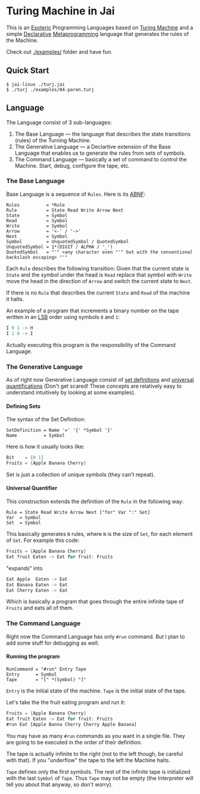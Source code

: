 # Turing Machine in Jai

This is an [Esoteric](https://en.wikipedia.org/wiki/Esoteric_programming_language) Programming Languages based on [Turing Machine](https://en.wikipedia.org/wiki/Turing_machine) and a simple [Declarative](https://en.wikipedia.org/wiki/Declarative_programming) [Metaprogramming](https://en.wikipedia.org/wiki/Metaprogramming) language that generates the rules of the Machine.

Check out [./examples/](./examples/) folder and have fun.

## Quick Start

```console
$ jai-linux ./turj.jai
$ ./turj ./examples/04-paren.turj
```

## Language

The Language consist of 3 sub-languages:
1. The Base Language — the language that describes the state transitions (rules) of the Turning Machine.
2. The Generative Language — a Declartive extension of the Base Language that enables us to generate the rules from sets of symbols.
3. The Command Language — basically a set of command to control the Machine. Start, debug, configure the tape, etc.

### The Base Language

Base Language is a sequence of `Rules`. Here is its [ABNF](https://en.wikipedia.org/wiki/Augmented_Backus%E2%80%93Naur_form):

```abnf
Rules          = *Rule
Rule           = State Read Write Arrow Next
State          = Symbol
Read           = Symbol
Write          = Symbol
Arrow          = '<-' / '->'
Next           = Symbol
Symbol         = UnquotedSymbol / QuotedSymbol
UnquotedSymbol = 1*(DIGIT / ALPHA / '_')
QuotedSymbol   = "'" <any character even "'" but with the conventional backslash escaping> "'"
```

Each `Rule` describes the following transition: Given that the current state is `State` and the symbol under the head is `Read` replace that symbol with `Write` move the head in the direction of `Arrow` and switch the current state to `Next`.

If there is no `Rule` that describes the current `State` and `Read` of the machine it halts.

An example of a program that increments a binary number on the tape written in an [LSB](https://en.wikipedia.org/wiki/Bit_numbering) order using symbols `0` and `1`:

```rust
I 0 1 -> H
I 1 0 -> I
```

Actually executing this program is the responsibility of the Command Language.

### The Generative Language

As of right now Generative Language consist of [set definitions](https://en.wikipedia.org/wiki/Set_theory) and [universal quantifications](https://en.wikipedia.org/wiki/Universal_quantification) (Don't get scared! These concepts are relatively easy to understand intuitively by looking at some examples).

#### Defining Sets

The syntax of the Set Definition:

```abnf
SetDefinition = Name '=' '{' *Symbol '}'
Name          = Symbol
```

Here is how it usually looks like:

```rust
Bit    = {0 1}
Fruits = {Apple Banana Cherry}
```

Set is just a collection of unique symbols (they can't repeat).

#### Universal Quantifier

This construction extends the definition of the `Rule` in the following way:

```abnf
Rule = State Read Write Arrow Next ["for" Var ":" Set]
Var  = Symbol
Set  = Symbol
```

This basically generates `N` rules, where `N` is the size of `Set`, for each element of `Set`. For example this code:

```rust
Fruits = {Apple Banana Cherry}
Eat fruit Eaten -> Eat for fruit: Fruits
```

"expands" into

```rust
Eat Apple  Eaten -> Eat
Eat Banana Eaten -> Eat
Eat Cherry Eaten -> Eat
```

Which is basically a program that goes through the entire infinite tape of `Fruits` and eats all of them.

### The Command Language

Right now the Command Language has only `#run` command. But I plan to add some stuff for debugging as well.

#### Running the program

```abnf
RunCommand = "#run" Entry Tape
Entry      = Symbol
Tape       = "[" *(Symbol) "]"
```

`Entry` is the initial state of the machine. `Tape` is the initial state of the tape.

Let's take the the fruit eating program and run it:

```rust
Fruits = {Apple Banana Cherry}
Eat fruit Eaten -> Eat for fruit: Fruits
#run Eat [Apple Banna Cherry Cherry Apple Banana]
```

You may have as many `#run` commands as you want in a single file. They are going to be executed in the order of their definition.

The tape is actually infinite to the right (not to the left though, be careful with that). If you "underflow" the tape to the left the Machine halts.

`Tape` defines only the first symbols. The rest of the infinite tape is initialized with the last `Symbol` of `Tape`. Thus `Tape` may not be empty (the Interpreter will tell you about that anyway, so don't worry).
